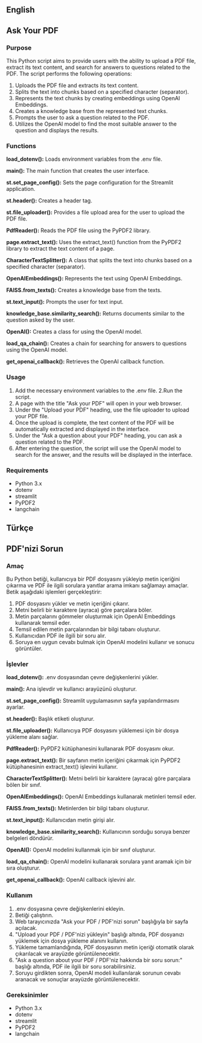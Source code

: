 ## English
## Ask Your PDF
### Purpose
This Python script aims to provide users with the ability to upload a PDF file, extract its text content, and search for answers to questions related to the PDF. The script performs the following operations:

1. Uploads the PDF file and extracts its text content.
2. Splits the text into chunks based on a specified character (separator).
3. Represents the text chunks by creating embeddings using OpenAI Embeddings.
4. Creates a knowledge base from the represented text chunks.
5. Prompts the user to ask a question related to the PDF.
6. Utilizes the OpenAI model to find the most suitable answer to the question and displays the results.

### Functions
**load_dotenv():** Loads environment variables from the .env file.

**main():** The main function that creates the user interface.

**st.set_page_config():** Sets the page configuration for the Streamlit application.

**st.header():** Creates a header tag.

**st.file_uploader():** Provides a file upload area for the user to upload the PDF file.

**PdfReader():** Reads the PDF file using the PyPDF2 library.

**page.extract_text():** Uses the extract_text() function from the PyPDF2 library to extract the text content of a page.

**CharacterTextSplitter():** A class that splits the text into chunks based on a specified character (separator).

**OpenAIEmbeddings():** Represents the text using OpenAI Embeddings.

**FAISS.from_texts():** Creates a knowledge base from the texts.

**st.text_input():** Prompts the user for text input.

**knowledge_base.similarity_search():** Returns documents similar to the question asked by the user.

**OpenAI():** Creates a class for using the OpenAI model.

**load_qa_chain():** Creates a chain for searching for answers to questions using the OpenAI model.

**get_openai_callback():** Retrieves the OpenAI callback function.

### Usage
1. Add the necessary environment variables to the .env file.
2.Run the script.
3. A page with the title "Ask your PDF" will open in your web browser.
4. Under the "Upload your PDF" heading, use the file uploader to upload your PDF file.
5. Once the upload is complete, the text content of the PDF will be automatically extracted and displayed in the interface.
6. Under the "Ask a question about your PDF" heading, you can ask a question related to the PDF.
7. After entering the question, the script will use the OpenAI model to search for the answer, and the results will be displayed in the interface.

### Requirements
- Python 3.x
- dotenv
- streamlit
- PyPDF2
- langchain


## Türkçe
## PDF'nizi Sorun
### Amaç
Bu Python betiği, kullanıcıya bir PDF dosyasını yükleyip metin içeriğini çıkarma ve PDF ile ilgili sorulara yanıtlar arama imkanı sağlamayı amaçlar. Betik aşağıdaki işlemleri gerçekleştirir:
1. PDF dosyasını yükler ve metin içeriğini çıkarır.
2. Metni belirli bir karaktere (ayraca) göre parçalara böler.
3. Metin parçalarını gömmeler oluşturmak için OpenAI Embeddings kullanarak temsil eder.
4. Temsil edilen metin parçalarından bir bilgi tabanı oluşturur.
5. Kullanıcıdan PDF ile ilgili bir soru alır.
6. Soruya en uygun cevabı bulmak için OpenAI modelini kullanır ve sonucu görüntüler.

### İşlevler
**load_dotenv():** .env dosyasından çevre değişkenlerini yükler.

**main():** Ana işlevdir ve kullanıcı arayüzünü oluşturur.

**st.set_page_config():** Streamlit uygulamasının sayfa yapılandırmasını ayarlar.

**st.header():** Başlık etiketi oluşturur.

**st.file_uploader():** Kullanıcıya PDF dosyasını yüklemesi için bir dosya yükleme alanı sağlar.

**PdfReader():** PyPDF2 kütüphanesini kullanarak PDF dosyasını okur.

**page.extract_text():** Bir sayfanın metin içeriğini çıkarmak için PyPDF2 kütüphanesinin extract_text() işlevini kullanır.

**CharacterTextSplitter():** Metni belirli bir karaktere (ayraca) göre parçalara bölen bir sınıf.

**OpenAIEmbeddings():** OpenAI Embeddings kullanarak metinleri temsil eder.

**FAISS.from_texts():** Metinlerden bir bilgi tabanı oluşturur.

**st.text_input():** Kullanıcıdan metin girişi alır.

**knowledge_base.similarity_search():** Kullanıcının sorduğu soruya benzer belgeleri döndürür.

**OpenAI():** OpenAI modelini kullanmak için bir sınıf oluşturur.

**load_qa_chain():** OpenAI modelini kullanarak sorulara yanıt aramak için bir sıra oluşturur.

**get_openai_callback():** OpenAI callback işlevini alır.

### Kullanım
1. .env dosyasına çevre değişkenlerini ekleyin.
2. Betiği çalıştırın.
3. Web tarayıcınızda "Ask your PDF / PDF'nizi sorun" başlığıyla bir sayfa açılacak.
4. "Upload your PDF / PDF'nizi yükleyin" başlığı altında, PDF dosyanızı yüklemek için dosya yükleme alanını kullanın.
5. Yükleme tamamlandığında, PDF dosyasının metin içeriği otomatik olarak çıkarılacak ve arayüzde görüntülenecektir.
6. "Ask a question about your PDF / PDF'niz hakkında bir soru sorun:" başlığı altında, PDF ile ilgili bir soru sorabilirsiniz.
7. Soruyu girdikten sonra, OpenAI modeli kullanılarak sorunun cevabı aranacak ve sonuçlar arayüzde görüntülenecektir.

### Gereksinimler
- Python 3.x
- dotenv
- streamlit
- PyPDF2
- langchain